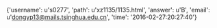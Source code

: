 {'username': u's0277', 'path': u'xz1135/1135.html', 'answer': u'B', 'email': u'dongyp13@mails.tsinghua.edu.cn', 'time': '2016-02-27:20:27:40'}